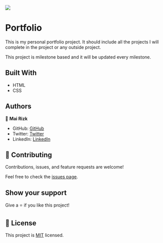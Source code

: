 ![](https://img.shields.io/badge/Microverse-blueviolet)

# Portfolio

This is my personal portfolio project. It should include all the projects I will complete in the project or any outside project. 

This project is milestone based and it will be updated every milestone.

## Built With

- HTML
- CSS

## Authors

👤 **Mai Rizk**

- GitHub: [GitHub](https://github.com/MaiRizk)
- Twitter: [Twitter](https://twitter.com/MaiRizk16)
- LinkedIn: [LinkedIn](https://www.linkedin.com/in/mai-rizk-252722188)

## 🤝 Contributing

Contributions, issues, and feature requests are welcome!

Feel free to check the [issues page](https://github.com/MaiRizk/Portfolio/issues).

## Show your support

Give a ⭐️ if you like this project!


## 📝 License

This project is [MIT](./MIT.md) licensed.